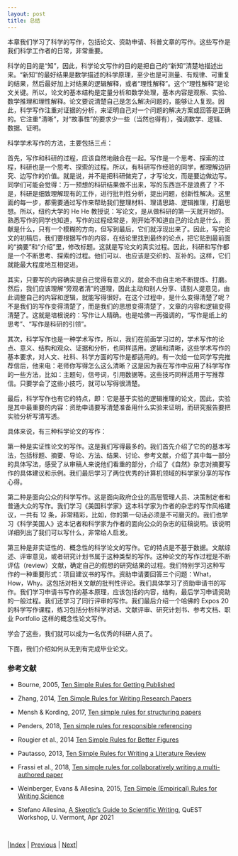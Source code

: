 ```yaml
---
layout: post
title: 总结
---
```


本章我们学习了科学的写作，包括论文、资助申请、科普文章的写作。这些写作是我们科学工作者的日常，非常重要。

科学的目的是“知”，因此，科学论文写作的目的是把自己的“新知”清楚地描述出来。“新知”的最好结果是数学描述的科学原理，至少也是可测量、有规律、可重复的结果，然后最好加上对结果的逻辑解释，或者“理性解释”。这个“理性解释”是论文关键。所以，论文的基本结构是定量分析和数学处理，基本内容是观察、实验、数学推理和理性解释。论文要说清楚自己是怎么解决问题的，能够让人复现。因此，科学写作注重对证据的分析，来证明自己对一个问题的解决方案或回答是正确的。它注重“清晰”，对“故事性”的要求少一些（当然也得有），强调数学、逻辑、数据、证明。

科学学术写作的方法，主要包括三点：

首先，写作和科研的过程，应该自然地融合在一起。写作是一个思考、探索的过程，科研也是一个思考、探索的过程。所以，有科研写作经验的同学，都理解边研究、边写作的价值。就是说，并不是把科研做完了，才写论文，而是要边做边写。同学们可能会觉得：万一预想的科研结果做不出来，写的东西岂不是浪费了？不是，科研是细致理解现有的工作，进行批判性分析，提出问题，创新性解决。这里面的每一步，都需要通过写作来帮助我们整理材料、理请思路、逻辑推理，打磨思想。所以，纽约大学的 He He 教授说：写论文，是从做科研的第一天就开始的。熟悉写作的同学也知道，写作的过程经常是，刚开始不知道自己的论点是什么，贡献是什么，只有一个模糊的方向，但写到最后，它们就浮现出来了。因此，写完论文的初稿后，我们要根据写作的内容，在结论里找到最终的论点，把它贴到最前面的“摘要”和“介绍”里，修改标题。这就是写论文的真实过程。因此，科研和写作都是一个不断思考、探索的过程。他们可以、也应该是交织的、互补的。这样，它们就能最大程度地互相促进。

其实，只要写的内容确实是自己觉得有意义的，就会不由自主地不断提炼、打磨。然后，我们应该理解“旁观者清”的道理，因此主动和别人分享、请别人提意见，由此调整自己的内容和逻辑，就能写得很好。在这个过程中，是什么变得清楚了呢？不是我们的写作变得清楚了，而是我们的思想变得清楚了，文章的内容和逻辑变得清楚了。这就是培根说的：写作让人精确。也是哈佛一再强调的，“写作是纸上的思考”、“写作是科研的引领”。

其次，科学写作也是一种学术写作，所以，我们在前面学习过的，学术写作的论点、意义、结构和观众、证据和分析，也同样适用。逻辑和清晰，这些学术写作的基本要求，对人文、社科、科学方面的写作是都适用的。有一次给一位同学写完推荐信后，他来电：老师你写得怎么这么清晰？这是因为我在写作中应用了科学写作的一些方法，比如：主题句，信号词，引用数据等。这些技巧同样适用于写推荐信。只要学会了这些小技巧，就可以写得很清楚。

最后，科学写作也有它的特点，即：它是基于实验的逻辑推理的论文，因此，实验是其中最重要的内容：资助申请要写清楚准备用什么实验来证明，而研究报告要把实验分析写清写透。

具体来说，有三种科学论文的写作：

第一种是实证性论文的写作。这是我们写得最多的。我们首先介绍了它的的基本写法，包括标题、摘要、导论、方法、结果、讨论、参考文献，介绍了其中每一部分的具体写法，感受了从审稿人来说他们看重的部分，介绍了《自然》杂志对摘要写作的具体建议和示例。我们最后学习了两位优秀的计算机领域的科学家分享的写作心得。

第二种是面向公众的科学写作。这是面向政府企业的高层管理人员、决策制定者和普通大众的写作。我们学习《美国科学家》这本科学家为作者的杂志的写作风格建议，一共有 12 条，非常精彩，比如，你的第一句话必须是不可磨灭的。我们也学习《科学美国人》这本记者和科学家为作者的面向公众的杂志的征稿说明。该说明详细列出了我们可以写什么，非常给人启发。

第三种是非实证性的、概念性的科学论文的写作。它的特点是不基于数据。文献综述、评审意见，或者研究计划书属于这种类型的写作。这种论文的写作过程是不断评估（review）文献，确定自己的假想的研究结果的过程。我们特别学习这种写作的一种重要形式：项目建议书的写作。资助申请要回答三个问题：What，How，Why。这包括对相关文献的批判性评论。我们具体学习了资助申请书的写作。我们学习申请书写作的基本原理，应该包括的内容，结构，最后学习申请资助的一般过程。我们还学习了同行评审的写作。我们最后介绍一个哈佛的 Expos 20 的科学写作课程，练习包括分析科学对话、文献评审、研究计划书、参考文档、职业 Portfolio 这样的概念性论文写作。

学会了这些，我们就可以成为一名优秀的科研人员了。

下面，我们介绍如何从无到有完成毕业论文。

### 参考文献

- Bourne, 2005, [Ten Simple Rules for Getting Published](https://journals.plos.org/ploscompbiol/article?id=10.1371/journal.pcbi.0010057)
- Zhang, 2014, [Ten Simple Rules for Writing Research Papers](https://journals.plos.org/ploscompbiol/article?id=10.1371/journal.pcbi.1003453)
- Mensh & Kording, 2017, [Ten simple rules for structuring papers](https://journals.plos.org/ploscompbiol/article?id=10.1371/journal.pcbi.1005619)
- Penders, 2018, [Ten simple rules for responsible referencing](https://journals.plos.org/ploscompbiol/article?id=10.1371/journal.pcbi.1006036)
- Rougier et al., 2014 [Ten Simple Rules for Better Figures](https://journals.plos.org/ploscompbiol/article?id=10.1371/journal.pcbi.1003833)
- Pautasso, 2013, [Ten Simple Rules for Writing a Literature Review](https://journals.plos.org/ploscompbiol/article?id=10.1371/journal.pcbi.1003149)
- Frassi et al., 2018, [Ten simple rules for collaboratively writing a multi-authored paper](https://journals.plos.org/ploscompbiol/article?id=10.1371/journal.pcbi.1006508)
- Weinberger, Evans & Allesina, 2015, [Ten Simple (Empirical) Rules for Writing Science](https://journals.plos.org/ploscompbiol/article?id=10.1371/journal.pcbi.1004205)

- Stefano Allesina, [A Skeptic’s Guide to Scientific Writing](https://stefanoallesina.github.io/QuEST_workshop/),  QuEST Workshop, U. Vermont, Apr 2021

<br/>

|[Index](../../) | [Previous](6-14-course) | [Next](../8-thesis/0-0-intro)|
